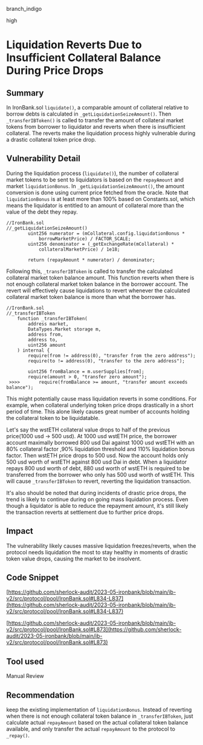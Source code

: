 branch_indigo

high

# Liquidation Reverts Due to Insufficient Collateral Balance During Price Drops

## Summary
In IronBank.sol `liquidate()`, a comparable amount of collateral relative to borrow debts is calculated in `_getLiquidationSeizeAmount()`. Then `_transferIBToken()` is called to transfer the amount of collateral market tokens from borrower to liquidator and reverts when there is insufficient collateral. The reverts make the liquidation process highly vulnerable during a drastic collateral token price drop.
## Vulnerability Detail
During the liquidation process (`liquidate()`), the number of collateral market tokens to be sent to liquidators is based on the `repayAmount` and market `liquidationBonus`. In `_getLiquidationSeizeAmount()`, the amount conversion is done using current price fetched from the oracle. Note that `liquidationBonus` is at least more than 100% based on Constants.sol, which means the liquidator is entitled to an amount of collateral more than the value of the debt they repay.
```solidity
//IronBank.sol
//_getLiquidationSeizeAmount()
        uint256 numerator = (mCollateral.config.liquidationBonus *
            borrowMarketPrice) / FACTOR_SCALE;
        uint256 denominator = (_getExchangeRate(mCollateral) *
            collateralMarketPrice) / 1e18;

        return (repayAmount * numerator) / denominator;
```
Following this, `_transferIBToken` is called to transfer the calculated collateral market token balance amount. This function reverts when there is not enough collateral market token balance in the borrower account. The revert will effectively cause liquidations to revert whenever the calculated collateral market token balance is more than what the borrower has. 
```solidity
//IronBank.sol
//_transferIBToken
    function _transferIBToken(
        address market,
        DataTypes.Market storage m,
        address from,
        address to,
        uint256 amount
    ) internal {
        require(from != address(0), "transfer from the zero address");
        require(to != address(0), "transfer to the zero address");

        uint256 fromBalance = m.userSupplies[from];
        require(amount > 0, "transfer zero amount");
 >>>>       require(fromBalance >= amount, "transfer amount exceeds balance");
```
This might potentially cause mass liquidation reverts in some conditions. For example, when collateral underlying token price drops drastically in a short period of time. This alone likely causes great number of accounts holding the collateral token to be liquidatable. 

Let's say the wstETH collateral value drops to half of the previous price(1000 usd -> 500 usd). At 1000 usd wstETH price, the borrower account maximally borrowed 800 usd Dai against 1000 usd wstETH with an 80% collateral factor ,90% liquidation threshold and 110% liquidation bonus factor. Then wstETH price drops to 500 usd. Now the account holds only 500 usd worth of wstETH against 800 usd Dai in debt. When a liquidator repays 800 usd worth of debt, 880 usd worth of wstETH is required to be transferred from the borrower who only has 500 usd worth of wstETH. This will cause `_transferIBToken` to revert, reverting the liquidation transaction.

It's also should be noted that during incidents of drastic price drops, the trend is likely to continue during on going mass liquidation process. Even though a liquidator is able to reduce the repayment amount, it's still likely the transaction reverts at settlement due to further price drops.

## Impact
The vulnerability likely causes massive liquidation freezes/reverts, when the protocol needs liquidation the most to stay healthy in moments of drastic token value drops, causing the market to be insolvent.  
## Code Snippet
[https://github.com/sherlock-audit/2023-05-ironbank/blob/main/ib-v2/src/protocol/pool/IronBank.sol#L834-L837](https://github.com/sherlock-audit/2023-05-ironbank/blob/main/ib-v2/src/protocol/pool/IronBank.sol#L834-L837)

[https://github.com/sherlock-audit/2023-05-ironbank/blob/main/ib-v2/src/protocol/pool/IronBank.sol#L873](https://github.com/sherlock-audit/2023-05-ironbank/blob/main/ib-v2/src/protocol/pool/IronBank.sol#L873)
## Tool used

Manual Review

## Recommendation
keep the existing implementation of `liquidationBonus`. Instead of reverting when there is not enough collateral token balance in `_transferIBToken`, just calculate actual `repayAmount` based on the actual collateral token balance available, and only transfer the actual `repayAmount` to the protocol to `_repay()`.